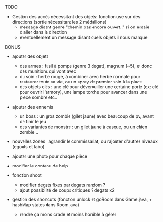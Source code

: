 TODO

- Gestion des accès nécessitant des objets: fonction use sur des directions (sortie nécessitant les 2 médaillons)
	- message disant genre "chemin pas encore ouvert.." si on essaie d'aller dans la direction
	- eventuellement un message disant quels objets il nous manque

BONUS

- ajouter des objets
	- des armes : fusil à pompe (genre 3 degat), magnum (~5), et donc des munitions qui vont avec
	- du soin : herbe rouge, à combiner avec herbe normale pour restaurer toute sa vie, ou un spray de premier soin à la place
	- des objets clés : une clé pour déverouiller une certaine porte (ex: clé pour ouvrir l'armory), une lampe torche pour avancer dans une piece sombre etc..

- ajouter des ennemis
	- un boss : un gros zombie (gilet jaune) avec beaucoup de pv, avant de finir le jeu
	- des variantes de monstre : un gilet jaune à casque, ou un chien zombie ..

- nouvelles zones : agrandir le commissariat, ou rajouter d'autres niveaux (egouts et labo)

- ajouter une photo pour chaque pièce

- modifier le contenu de help

- fonction shoot
	- modifier degats fixes par degats random ?
	- ajout possibilité de coups critiques ? degats x2

- gestion des shortcuts (fonction unlock et goRoom dans Game.java, + hashMap states dans Room.java)
	- rendre ça moins crade et moins horrible à gérer
